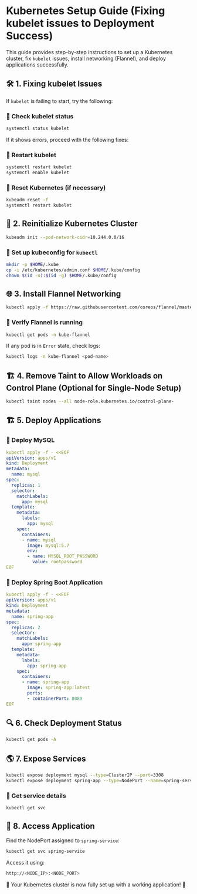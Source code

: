 # Kubernetes Setup Guide (Fixing kubelet issues to Deployment Success)

This guide provides step-by-step instructions to set up a Kubernetes cluster, fix `kubelet` issues, install networking (Flannel), and deploy applications successfully.

## 🛠 1. Fixing kubelet Issues

If `kubelet` is failing to start, try the following:

### 🔹 Check kubelet status
```bash
systemctl status kubelet
```
If it shows errors, proceed with the following fixes:

### 🔹 Restart kubelet
```bash
systemctl restart kubelet
systemctl enable kubelet
```

### 🔹 Reset Kubernetes (if necessary)
```bash
kubeadm reset -f
systemctl restart kubelet
```

## 🚀 2. Reinitialize Kubernetes Cluster
```bash
kubeadm init --pod-network-cidr=10.244.0.0/16
```

### 🔹 Set up kubeconfig for `kubectl`
```bash
mkdir -p $HOME/.kube
cp -i /etc/kubernetes/admin.conf $HOME/.kube/config
chown $(id -u):$(id -g) $HOME/.kube/config
```

## 🌐 3. Install Flannel Networking
```bash
kubectl apply -f https://raw.githubusercontent.com/coreos/flannel/master/Documentation/kube-flannel.yml
```

### 🔹 Verify Flannel is running
```bash
kubectl get pods -n kube-flannel
```
If any pod is in `Error` state, check logs:
```bash
kubectl logs -n kube-flannel <pod-name>
```

## 🏗 4. Remove Taint to Allow Workloads on Control Plane (Optional for Single-Node Setup)
```bash
kubectl taint nodes --all node-role.kubernetes.io/control-plane-
```

## 🏗 5. Deploy Applications

### 🔹 Deploy MySQL
```yaml
kubectl apply -f - <<EOF
apiVersion: apps/v1
kind: Deployment
metadata:
  name: mysql
spec:
  replicas: 1
  selector:
    matchLabels:
      app: mysql
  template:
    metadata:
      labels:
        app: mysql
    spec:
      containers:
      - name: mysql
        image: mysql:5.7
        env:
        - name: MYSQL_ROOT_PASSWORD
          value: rootpassword
EOF
```

### 🔹 Deploy Spring Boot Application
```yaml
kubectl apply -f - <<EOF
apiVersion: apps/v1
kind: Deployment
metadata:
  name: spring-app
spec:
  replicas: 2
  selector:
    matchLabels:
      app: spring-app
  template:
    metadata:
      labels:
        app: spring-app
    spec:
      containers:
      - name: spring-app
        image: spring-app:latest
        ports:
        - containerPort: 8080
EOF
```

## 🔍 6. Check Deployment Status
```bash
kubectl get pods -A
```

## 🌎 7. Expose Services
```bash
kubectl expose deployment mysql --type=ClusterIP --port=3308
kubectl expose deployment spring-app --type=NodePort --name=spring-service
```

### 🔹 Get service details
```bash
kubectl get svc
```

## 🎉 8. Access Application

Find the NodePort assigned to `spring-service`:
```bash
kubectl get svc spring-service
```
Access it using:
```bash
http://<NODE_IP>:<NODE_PORT>
```

🚀 Your Kubernetes cluster is now fully set up with a working application! 🎉

